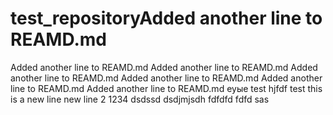 # test_repositoryAdded another line to REAMD.md
Added another line to REAMD.md
Added another line to REAMD.md
Added another line to REAMD.md
Added another line to REAMD.md
Added another line to REAMD.md
Added another line to REAMD.md
еуые
test
hjfdf
test
this is a new line
new line 2
1234
dsdssd
dsdjmjsdh
fdfdfd
fdfd
sas

